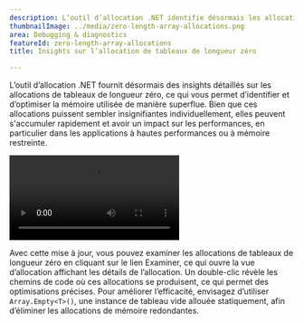 ```yaml
---
description: L’outil d’allocation .NET identifie désormais les allocations de tableaux de longueur zéro, ce qui permet d’optimiser l’utilisation de la mémoire ainsi que les performances.
thumbnailImage: ../media/zero-length-array-allocations.png
area: Debugging & diagnostics
featureId: zero-length-array-allocations
title: Insights sur l’allocation de tableaux de longueur zéro

---
```



L’outil d’allocation .NET fournit désormais des insights détaillés sur les allocations de tableaux de longueur zéro, ce qui vous permet d’identifier et d’optimiser la mémoire utilisée de manière superflue. Bien que ces allocations puissent sembler insignifiantes individuellement, elles peuvent s'accumuler rapidement et avoir un impact sur les performances, en particulier dans les applications à hautes performances ou à mémoire restreinte.

![Outil d’instrumentation native](../media/zero-length-array-allocations.mp4)

Avec cette mise à jour, vous pouvez examiner les allocations de tableaux de longueur zéro en cliquant sur le lien Examiner, ce qui ouvre la vue d’allocation affichant les détails de l’allocation. Un double-clic révèle les chemins de code où ces allocations se produisent, ce qui permet des optimisations précises. Pour améliorer l’efficacité, envisagez d’utiliser `Array.Empty<T>()`, une instance de tableau vide allouée statiquement, afin d’éliminer les allocations de mémoire redondantes.
